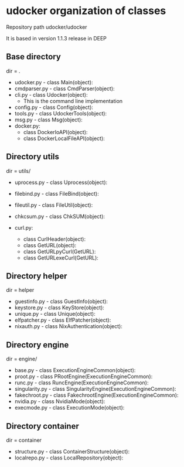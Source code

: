 # udocker organization of classes

Repository path udocker/udocker

It is based in version 1.1.3 release in DEEP

## Base directory

dir = .

* udocker.py - class Main(object):
* cmdparser.py - class CmdParser(object):
* cli.py -     class Udocker(object):
  * This is the command line implementation
* config.py -  class Config(object):
* tools.py -   class UdockerTools(object):
* msg.py - class Msg(object):
* docker.py:
  * class DockerIoAPI(object):
  * class DockerLocalFileAPI(object):



## Directory utils

dir = utils/

* uprocess.py - class Uprocess(object):
* filebind.py - class FileBind(object):
* fileutil.py - class FileUtil(object):
* chkcsum.py -  class ChkSUM(object):

* curl.py:
  * class CurlHeader(object):
  * class GetURL(object):
  * class GetURLpyCurl(GetURL):
  * class GetURLexeCurl(GetURL):

## Directory helper

dir = helper

* guestinfo.py -  class GuestInfo(object):
* keystore.py -   class KeyStore(object):
* unique.py -     class Unique(object):
* elfpatcher.py - class ElfPatcher(object):
* nixauth.py -    class NixAuthentication(object):

## Directory engine

dir = engine/

* base.py -        class ExecutionEngineCommon(object):
* proot.py -       class PRootEngine(ExecutionEngineCommon):
* runc.py -        class RuncEngine(ExecutionEngineCommon):
* singularity.py - class SingularityEngine(ExecutionEngineCommon):
* fakechroot.py -  class FakechrootEngine(ExecutionEngineCommon):
* nvidia.py -      class NvidiaMode(object):
* execmode.py -    class ExecutionMode(object):

## Directory container

dir = container

* structure.py - class ContainerStructure(object):
* localrepo.py - class LocalRepository(object):
